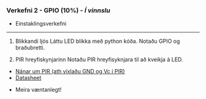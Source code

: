 ### Verkefni 2 - GPIO (10%) - **_Í vinnslu_**
- Einstaklingsverkefni

---

1. Blikkandi ljós 
Láttu LED blikka með python kóða. Notaðu GPIO og braðubretti.

2. PIR hreyfiskynjarinn 
Notaðu PIR hreyfisyknjara til að kveikja á LED.
- [Nánar um PIR (ath víxlaðu GND og Vc í PIR)](https://learn.adafruit.com/pir-passive-infrared-proximity-motion-sensor/overview)
- [Datasheet](https://components101.com/hc-sr501-pir-sensor)

* Meira væntanlegt!
